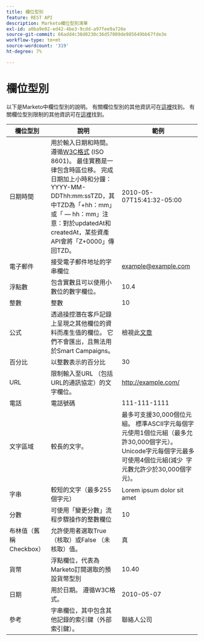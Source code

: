 ```yaml
---
title: 欄位型別
feature: REST API
description: Marketo欄位型別清單
exl-id: a0ba9e02-ed42-4be3-9cdd-a97fee9a726e
source-git-commit: 66add4c38d0230c36d57009de985649bb67fde3e
workflow-type: tm+mt
source-wordcount: '319'
ht-degree: 7%

---
```


# 欄位型別

以下是Marketo中欄位型別的說明。 有關欄位型別的其他資訊可在[這裡](https://experienceleague.adobe.com/en/docs/marketo/using/product-docs/administration/field-management/custom-field-type-glossary)找到。 有關欄位型別限制的其他資訊可在[這裡](https://nation.marketo.com/t5/knowledgebase/tkb-p/support_solutions-documents)找到。

| 欄位型別 | 說明 | 範例 |
| --- | --- | --- |
| 日期時間 | 用於輸入日期和時間。 遵循[W3C格式](https://www.w3.org/TR/NOTE-datetime) (ISO 8601)。 最佳實務是一律包含時區位移。 完成日期加上小時和分鐘： YYYY-MM-DDThh:mm:ssTZD，其中TZD為「+hh：mm」或「 — hh：mm」注意：對於updatedAt和createdAt，某些資產API會將「Z+0000」傳回TZD。 | 2010-05-07T15:41:32-05:00 |
| 電子郵件 | 接受電子郵件地址的字串欄位 | example@example.com |
| 浮點數 | 包含實數且可以使用小數位的數字欄位。 | 10.4 |
| 整數 | 整數 | 10 |
| 公式 | 透過操控潛在客戶記錄上呈現之其他欄位的資料而產生值的欄位。 它們不會匯出，且無法用於Smart Campaigns。 | 檢視此[文章](https://experienceleague.adobe.com/en/docs/marketo/using/product-docs/administration/field-management/create-and-use-a-concatenated-string-formula-field) |
| 百分比 | 以整數表示的百分比 | 30 |
| URL | 限制輸入至URL （包括URL的通訊協定）的文字欄位。 | http://example.com/ |
| 電話 | 電話號碼 | 111-111-1111 |
| 文字區域 | 較長的文字。 | 最多可支援30,000個位元組。 標準ASCII字元每個字元使用1個位元組（最多允許30,000個字元）。 Unicode字元每個字元最多可使用4個位元組(減少  字元數允許少於30,000個字元)。 |
| 字串 | 較短的文字（最多255個字元） | Lorem ipsum dolor sit amet |
| 分數 | 可使用「變更分數」流程步驟操作的整數欄位 | 10 |
| 布林值（舊稱Checkbox） | 允許使用者選取True （核取）或False （未核取）值。 | 真 |
| 貨幣 | 浮點欄位，代表為Marketo訂閱選取的預設貨幣型別 | 10.40 |
| 日期 | 用於日期。 遵循W3C格式。 | 2010-05-07 |
| 參考 | 字串欄位，其中包含其他記錄的索引鍵（外部索引鍵）。 | 聯絡人公司 |

